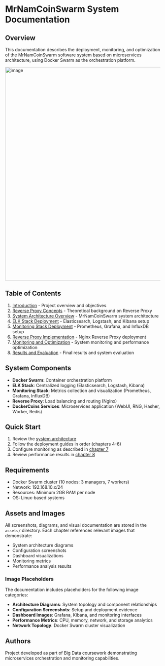 # MrNamCoinSwarm System Documentation

## Overview

This documentation describes the deployment, monitoring, and optimization of the MrNamCoinSwarm software system based on microservices architecture, using Docker Swarm as the orchestration platform.

<img width="1123" height="692" alt="image" src="https://github.com/user-attachments/assets/3a6f5298-a2f1-480a-bf30-9ae341eae4e5" />

## Table of Contents

1. [Introduction](01-introduction.md) - Project overview and objectives
2. [Reverse Proxy Concepts](02-reverse-proxy-concepts.md) - Theoretical background on Reverse Proxy
3. [System Architecture Overview](03-system-overview.md) - MrNamCoinSwarm system architecture
4. [ELK Stack Deployment](04-elk-stack.md) - Elasticsearch, Logstash, and Kibana setup
5. [Monitoring Stack Deployment](05-monitoring-stack.md) - Prometheus, Grafana, and InfluxDB setup
6. [Reverse Proxy Implementation](06-reverse-proxy-implementation.md) - Nginx Reverse Proxy deployment
7. [Monitoring and Optimization](07-monitoring-optimization.md) - System monitoring and performance optimization
8. [Results and Evaluation](08-results-evaluation.md) - Final results and system evaluation

## System Components

- **Docker Swarm**: Container orchestration platform
- **ELK Stack**: Centralized logging (Elasticsearch, Logstash, Kibana)
- **Monitoring Stack**: Metrics collection and visualization (Prometheus, Grafana, InfluxDB)
- **Reverse Proxy**: Load balancing and routing (Nginx)
- **DockerCoins Services**: Microservices application (WebUI, RNG, Hasher, Worker, Redis)

## Quick Start

1. Review the [system architecture](03-system-overview.md)
2. Follow the deployment guides in order (chapters 4-6)
3. Configure monitoring as described in [chapter 7](07-monitoring-optimization.md)
4. Review performance results in [chapter 8](08-results-evaluation.md)

## Requirements

- Docker Swarm cluster (10 nodes: 3 managers, 7 workers)
- Network: 192.168.10.x/24
- Resources: Minimum 2GB RAM per node
- OS: Linux-based systems

## Assets and Images

All screenshots, diagrams, and visual documentation are stored in the `assets/` directory. Each chapter references relevant images that demonstrate:

- System architecture diagrams
- Configuration screenshots
- Dashboard visualizations
- Monitoring metrics
- Performance analysis results

### Image Placeholders

The documentation includes placeholders for the following image categories:
- **Architecture Diagrams**: System topology and component relationships
- **Configuration Screenshots**: Setup and deployment evidence
- **Dashboard Images**: Grafana, Kibana, and monitoring interfaces
- **Performance Metrics**: CPU, memory, network, and storage analytics
- **Network Topology**: Docker Swarm cluster visualization

## Authors

Project developed as part of Big Data coursework demonstrating microservices orchestration and monitoring capabilities.

